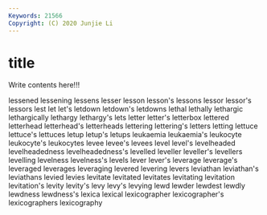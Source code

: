 ```yaml
---
Keywords: 21566
Copyright: (C) 2020 Junjie Li
---
```


# title

Write contents here!!!

lessened 
lessening 
lessens 
lesser 
lesson 
lesson's 
lessons 
lessor
lessor's 
lessors 
lest 
let 
let's 
letdown 
letdown's 
letdowns 
lethal 
lethally
lethargic 
lethargically 
lethargy 
lethargy's 
lets 
letter 
letter's 
letterbox 
lettered 
letterhead
letterhead's 
letterheads 
lettering 
lettering's 
letters 
letting 
lettuce 
lettuce's 
lettuces 
letup
letup's 
letups 
leukaemia 
leukaemia's 
leukocyte 
leukocyte's 
leukocytes 
levee 
levee's 
levees
level 
level's 
levelheaded 
levelheadedness 
levelheadedness's 
levelled 
leveller 
leveller's 
levellers 
levelling
levelness 
levelness's 
levels 
lever 
lever's 
leverage 
leverage's 
leveraged 
leverages 
leveraging
levered 
levering 
levers 
leviathan 
leviathan's 
leviathans 
levied 
levies 
levitate 
levitated
levitates 
levitating 
levitation 
levitation's 
levity 
levity's 
levy 
levy's 
levying 
lewd
lewder 
lewdest 
lewdly 
lewdness 
lewdness's 
lexica 
lexical 
lexicographer 
lexicographer's 
lexicographers
lexicography 
